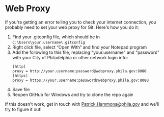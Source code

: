 Web Proxy
=========

If you're getting an error telling you to check your internet connection, you probably need to set your web proxy for Git. Here's how you do it:

1.  Find your .gitconfig file, which should be in `C:\Users\your.username\.gitconfig`
2.  Right click file, select “Open With” and find your Notepad program
3.  Add the following to this file, replacing "your.username" and "password" with your City of Philadelphia or other network login info: 
    ```sh
    [http]
    proxy = http://your.username:password@webproxy.phila.gov:8080
    [https]
    proxy = https://your.username:password@webproxy.phila.gov:8080
    ```
4.  Save file
5.  Reopen GitHub for Windows and try to clone the repo again

If this doesn't work, get in touch with Patrick.Hammons@phila.gov and we'll try to figure it out!

